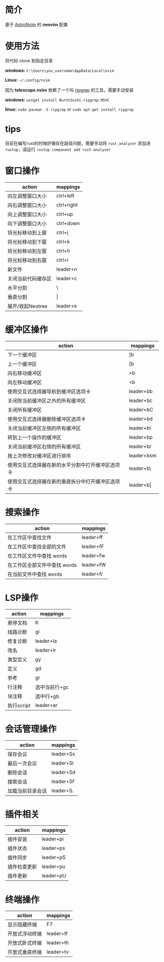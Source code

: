 # 简介

基于 [AstroNvim](https://docs.astronvim.com/) 的 **neovim** 配置

# 使用方法

将代码 clone 到指定目录

**windows:** `C:\Users\you_username\AppData\Local\nvim`

**Linux:** `~/.config/nvim`

因为 **telescope.nvim** 依赖了一个叫 [ripgrep](https://github.com/BurntSushi/ripgrep) 的工具，需要手动安装

**windows:** `winget install BurntSushi.ripgrep.MSVC`

**linux:** `sudo pacman -S ripgrep` or `sudo apt-get install ripgrep`

# tips

目前在编写rust的时候好像存在路径问题，需要手动将 `rust_analyzer` 添加进 `rustup`，请运行 `rustup component add rust-analyzer`

# 窗口操作

| action             | mappings   |
| ------------------ | ---------- |
| 向左调整窗口大小   | ctrl+left  |
| 向右调整窗口大小   | ctrl+right |
| 向上调整窗口大小   | ctrl+up    |
| 向下调整窗口大小   | ctrl+down  |
| 将光标移动到上窗   | ctrl+j     |
| 将光标移动到下窗   | ctrl+k     |
| 将光标移动到左窗   | ctrl+h     |
| 将光标移动到右窗   | ctrl+l     |
| 新文件             | leader+n   |
| 关闭当前代码缓存区 | leader+c   |
| 水平分割           | \          |
| 垂直分割           | \|         |
| 展开/收起Neotree   | leader+e   |

# 缓冲区操作

| action                                           | mappings   |
| ------------------------------------------------ | ---------- |
| 下一个缓冲区                                     | ]b         |
| 上一个缓冲区                                     | [b         |
| 向右移动缓冲区                                   | >b         |
| 向左移动缓冲区                                   | <b         |
| 使用交互式选择器导航到缓冲区选项卡               | leader+bb  |
| 关闭除当前缓冲区之外的所有缓冲区                 | leader+bc  |
| 关闭所有缓冲区                                   | leader+bC  |
| 使用交互式选择器删除缓冲区选项卡                 | leader+bd  |
| 关闭当前缓冲区左侧的所有缓冲区                   | leader+bl  |
| 转到上一个操作的缓冲区                           | leader+bp  |
| 关闭当前缓冲区右侧的所有缓冲区                   | leader+br  |
| 按上次修改对缓冲区进行排序                       | leader+bsm |
| 使用交互式选择器在新的水平分割中打开缓冲区选项卡 | leader+b\  |
| 使用交互式选择器在新的垂直拆分中打开缓冲区选项卡 | leader+b\| |

# 搜索操作

| action                       | mappings  |
| ---------------------------- | --------- |
| 在工作区中查找文件           | leader+ff |
| 在工作区中查找全部的文件     | leader+fF |
| 在工作区文件中查找 words     | leader+fw |
| 在工作区全部文件中查找 words | leader+fW |
| 在当前文件中查找 words       | leader+f/ |

# LSP操作

| action     | mappings      |
| ---------- | ------------- |
| 悬停文档   | K             |
| 线路诊断   | gl            |
| 修复诊断   | leader+la     |
| 改名       | leader+lr     |
| 类型定义   | gy            |
| 定义       | gd            |
| 参考       | gr            |
| 行注释     | 选中当前行+gc |
| 块注释     | 选中行+gb     |
| 执行script | leader+ar     |

# 会话管理操作

| action           | mappings  |
| ---------------- | --------- |
| 保存会议         | leader+Ss |
| 最后一次会议     | leader+Sl |
| 删除会话         | leader+Sd |
| 搜索会话         | leader+Sf |
| 加载当前目录会话 | leader+S. |

# 插件相关

| action       | mappings  |
| ------------ | --------- |
| 插件安装     | leader+pi |
| 插件状态     | leader+ps |
| 插件同步     | leader+pS |
| 插件检查更新 | leader+pu |
| 插件更新     | leader+pU |

# 终端操作

| action         | mappings  |
| -------------- | --------- |
| 显示隐藏终端   | F7        |
| 开放式浮动终端 | leader+tf |
| 开放式卧式终端 | leader+th |
| 开放式垂直终端 | leader+tv |
